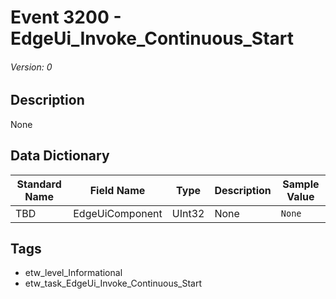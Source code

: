 # Event 3200 - EdgeUi_Invoke_Continuous_Start
###### Version: 0

## Description
None

## Data Dictionary
|Standard Name|Field Name|Type|Description|Sample Value|
|---|---|---|---|---|
|TBD|EdgeUiComponent|UInt32|None|`None`|

## Tags
* etw_level_Informational
* etw_task_EdgeUi_Invoke_Continuous_Start